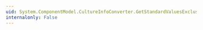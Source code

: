 ```yaml
---
uid: System.ComponentModel.CultureInfoConverter.GetStandardValuesExclusive(System.ComponentModel.ITypeDescriptorContext)
internalonly: False
---
```

